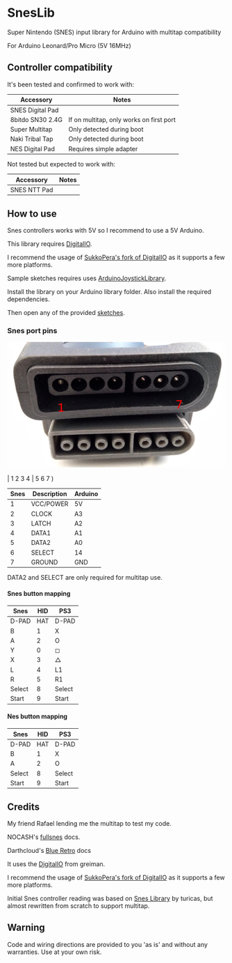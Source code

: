 # SnesLib
Super Nintendo (SNES) input library for Arduino with multitap compatibility

For Arduino Leonard/Pro Micro (5V 16MHz)


## Controller compatibility

It's been tested and confirmed to work with:

| Accessory        | Notes                                    |
|------------------|------------------------------------------|
| SNES Digital Pad |                                          |
| 8bitdo SN30 2.4G | If on multitap, only works on first port |
| Super Multitap   | Only detected during boot                |
| Naki Tribal Tap  | Only detected during boot                |
| NES Digital Pad  | Requires simple adapter                  |


Not tested but expected to work with:

| Accessory       | Notes                 |
|-----------------|-----------------------|
| SNES NTT Pad    |                       |


## How to use
Snes controllers works with 5V so I recommend to use a 5V Arduino.

This library requires [DigitalIO](https://github.com/greiman/DigitalIO).

I recommend the usage of [SukkoPera's fork of DigitalIO](https://github.com/SukkoPera/DigitalIO) as it supports a few more platforms.

Sample sketches requires uses [ArduinoJoystickLibrary](https://github.com/MHeironimus/ArduinoJoystickLibrary).

Install the library on your Arduino library folder. Also install the required dependencies.

Then open any of the provided [sketches](sketches).


### Snes port pins

![pins on console (top) and on controller (bottom)](docs/pins01.jpg)


| 1 2 3 4 | 5 6 7 )

| Snes    | Description | Arduino |
|---------|-------------|---------|
| 1       | VCC/POWER   | 5V      |
| 2       | CLOCK       | A3      |
| 3       | LATCH       | A2      |
| 4       | DATA1       | A1      |
| 5       | DATA2       | A0      |
| 6       | SELECT      | 14      |
| 7       | GROUND      | GND     |


DATA2 and SELECT are only required for multitap use.


#### Snes button mapping

| Snes   | HID | PS3     |
|--------|-----|---------|
| D-PAD  | HAT | D-PAD   |
| B      | 1   | X       |
| A      | 2   | O       |
| Y      | 0   | &#9723; |
| X      | 3   | &#9651; |
| L      | 4   | L1      |
| R      | 5   | R1      |
| Select | 8   | Select  |
| Start  | 9   | Start   |

#### Nes button mapping

| Snes   | HID | PS3     |
|--------|-----|---------|
| D-PAD  | HAT | D-PAD   |
| B      | 1   | X       |
| A      | 2   | O       |
| Select | 8   | Select  |
| Start  | 9   | Start   |

## Credits

My friend Rafael lending me the multitap to test my code.

NOCASH's [fullsnes](http://problemkaputt.de/fullsnes.htm) docs.

Darthcloud's [Blue Retro](https://hackaday.io/project/170365-blueretro/log/181686-2020-08-04-progress-update-sfcsnes-support) docs

It uses the [DigitalIO](https://github.com/greiman/DigitalIO) from greiman.

I recommend the usage of [SukkoPera's fork of DigitalIO](https://github.com/SukkoPera/DigitalIO) as it supports a few more platforms.

Initial Snes controller reading was based on [Snes Library](https://github.com/turicas/SNES) by turicas, but almost rewritten from scratch to support multitap.

## Warning
Code and wiring directions are provided to you 'as is' and without any warranties. Use at your own risk.

